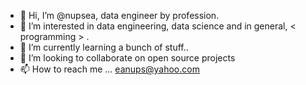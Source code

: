 - 👋 Hi, I’m @nupsea, data engineer by profession.
- 👀 I’m interested in data engineering, data science and in general, < programming > . 
- 🌱 I’m currently learning a bunch of stuff..
- 💞️ I’m looking to collaborate on open source projects
- 📫 How to reach me ...
  eanups@yahoo.com

<!---
nupsea/nupsea is a ✨ special ✨ repository because its `README.md` (this file) appears on your GitHub profile.
You can click the Preview link to take a look at your changes.
--->
